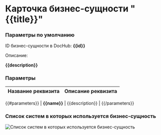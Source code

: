 # Карточка бизнес-сущности "{{title}}"

### Параметры по умолчанию 
ID бизнес-сущности в DocHub: **{{id}}**

Описание:

**{{description}}**

### Параметры

| Название реквизита | Описание реквизита |
|:-------------------|:-------------------|
{{#parameters}}
| **{{name}}**  | {{description}} |
{{/parameters}}

### Список систем в которых используется бизнес-сущность

![Список систем в которых используется бизнес-сущность](@entity/ceaf.ia.business_entities/systems_business_entity_used.filtered?id={{id}})
